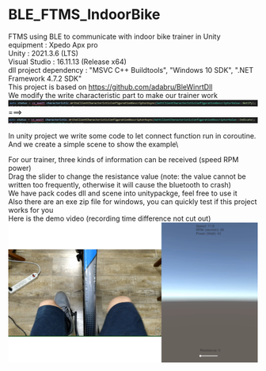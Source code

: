 # BLE_FTMS_IndoorBike
 FTMS using BLE to communicate with indoor bike trainer in Unity\
 equipment : Xpedo Apx pro\
 Unity : 2021.3.6 (LTS)\
 Visual Studio : 16.11.13 (Release x64)\
 dll project dependency : "MSVC C++ Buildtools", "Windows 10 SDK", ".NET Framework 4.7.2 SDK"\
 This project is based on https://github.com/adabru/BleWinrtDll \
 We modify the write characteristic part to make our trainer work \
 ![notify](imgs/notify.png)
 ===>
 ![indicate](imgs/indicate.png)

 In unity project we write some code to let connect function run in coroutine.\
 And we create a simple scene to show the example\

 For our trainer, three kinds of information can be received (speed RPM power)\
 Drag the slider to change the resistance value (note: the value cannot be written too frequently, otherwise it will cause the bluetooth to crash)\
 We have pack codes dll and scene into unitypackge, feel free to use it\
 Also there are an exe zip file for windows, you can quickly test if this project works for you\
 Here is the demo video (recording time difference not cut out)\
 [![](imgs/cover.png)](https://youtu.be/xEg4C4ncuLI)
